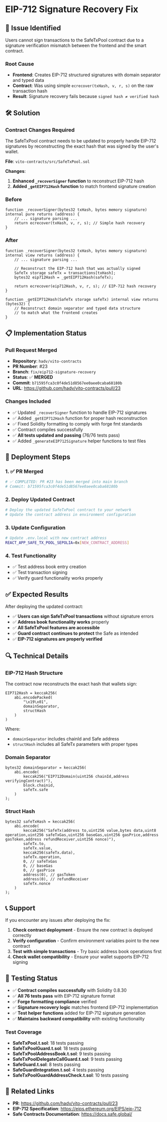 # EIP-712 Signature Recovery Fix

## 🐛 **Issue Identified**

Users cannot sign transactions to the SafeTxPool contract due to a signature verification mismatch between the frontend and the smart contract.

### **Root Cause**

- **Frontend**: Creates EIP-712 structured signatures with domain separator and typed data
- **Contract**: Was using simple `ecrecover(txHash, v, r, s)` on the raw transaction hash  
- **Result**: Signature recovery fails because `signed hash ≠ verified hash`

## 🛠️ **Solution**

### **Contract Changes Required**

The SafeTxPool contract needs to be updated to properly handle EIP-712 signatures by reconstructing the exact hash that was signed by the user's wallet.

**File**: `vito-contracts/src/SafeTxPool.sol`

**Changes**:
1. **Enhanced `_recoverSigner` function** to reconstruct EIP-712 hash
2. **Added `_getEIP712Hash` function** to match frontend signature creation

### **Before**
```solidity
function _recoverSigner(bytes32 txHash, bytes memory signature) internal pure returns (address) {
    // ... signature parsing ...
    return ecrecover(txHash, v, r, s); // Simple hash recovery
}
```

### **After**
```solidity
function _recoverSigner(bytes32 txHash, bytes memory signature) internal view returns (address) {
    // ... signature parsing ...
    
    // Reconstruct the EIP-712 hash that was actually signed
    SafeTx storage safeTx = transactions[txHash];
    bytes32 eip712Hash = _getEIP712Hash(safeTx);
    
    return ecrecover(eip712Hash, v, r, s); // EIP-712 hash recovery
}

function _getEIP712Hash(SafeTx storage safeTx) internal view returns (bytes32) {
    // Reconstruct domain separator and typed data structure
    // to match what the frontend creates
}
```

## 📋 **Implementation Status**

### **Pull Request Merged**
- **Repository**: `hadv/vito-contracts`
- **PR Number**: #23
- **Branch**: `fix/eip712-signature-recovery`
- **Status**: ✅ **MERGED**
- **Commit**: `b71595fca3c0f4de51d8567ee0aee0caba68180b`
- **URL**: https://github.com/hadv/vito-contracts/pull/23

### **Changes Included**
- ✅ Updated `_recoverSigner` function to handle EIP-712 signatures
- ✅ Added `_getEIP712Hash` function for proper hash reconstruction
- ✅ Fixed Solidity formatting to comply with forge fmt standards
- ✅ Contract compiles successfully
- ✅ **All tests updated and passing** (76/76 tests pass)
- ✅ Added `_generateEIP712Signature` helper functions to test files

## 🚀 **Deployment Steps**

### **1. ✅ PR Merged**
```bash
# ✅ COMPLETED: PR #23 has been merged into main branch
# Commit: b71595fca3c0f4de51d8567ee0aee0caba68180b
```

### **2. Deploy Updated Contract**
```bash
# Deploy the updated SafeTxPool contract to your network
# Update the contract address in environment configuration
```

### **3. Update Configuration**
```bash
# Update .env.local with new contract address
REACT_APP_SAFE_TX_POOL_SEPOLIA=0x[NEW_CONTRACT_ADDRESS]
```

### **4. Test Functionality**
- ✅ Test address book entry creation
- ✅ Test transaction signing
- ✅ Verify guard functionality works properly

## ✅ **Expected Results**

After deploying the updated contract:

- ✅ **Users can sign SafeTxPool transactions** without signature errors
- ✅ **Address book functionality works** properly
- ✅ **All SafeTxPool features are accessible** 
- ✅ **Guard contract continues to protect** the Safe as intended
- ✅ **EIP-712 signatures are properly verified**

## 🔍 **Technical Details**

### **EIP-712 Hash Structure**
The contract now reconstructs the exact hash that wallets sign:

```
EIP712Hash = keccak256(
    abi.encodePacked(
        "\x19\x01",
        domainSeparator,
        structHash
    )
)
```

Where:
- `domainSeparator` includes chainId and Safe address
- `structHash` includes all SafeTx parameters with proper types

### **Domain Separator**
```solidity
bytes32 domainSeparator = keccak256(
    abi.encode(
        keccak256("EIP712Domain(uint256 chainId,address verifyingContract)"),
        block.chainid,
        safeTx.safe
    )
);
```

### **Struct Hash**
```solidity
bytes32 safeTxHash = keccak256(
    abi.encode(
        keccak256("SafeTx(address to,uint256 value,bytes data,uint8 operation,uint256 safeTxGas,uint256 baseGas,uint256 gasPrice,address gasToken,address refundReceiver,uint256 nonce)"),
        safeTx.to,
        safeTx.value,
        keccak256(safeTx.data),
        safeTx.operation,
        0, // safeTxGas
        0, // baseGas  
        0, // gasPrice
        address(0), // gasToken
        address(0), // refundReceiver
        safeTx.nonce
    )
);
```

## 📞 **Support**

If you encounter any issues after deploying the fix:

1. **Check contract deployment** - Ensure the new contract is deployed correctly
2. **Verify configuration** - Confirm environment variables point to the new contract
3. **Test with simple transactions** - Try basic address book operations first
4. **Check wallet compatibility** - Ensure your wallet supports EIP-712 signing

## 🧪 **Testing Status**

- ✅ **Contract compiles successfully** with Solidity 0.8.30
- ✅ **All 76 tests pass** with EIP-712 signature format
- ✅ **Forge formatting compliance** verified
- ✅ **Signature recovery logic** matches frontend EIP-712 implementation
- ✅ **Test helper functions** added for EIP-712 signature generation
- ✅ **Maintains backward compatibility** with existing functionality

### **Test Coverage**
- **SafeTxPool.t.sol**: 18 tests passing
- **SafeTxPoolGuard.t.sol**: 18 tests passing
- **SafeTxPoolAddressBook.t.sol**: 9 tests passing
- **SafeTxPoolDelegateCallGuard.t.sol**: 9 tests passing
- **SafeGuard.t.sol**: 8 tests passing
- **SafeGuardIntegration.t.sol**: 4 tests passing
- **SafeTxPoolGuardAddressCheck.t.sol**: 10 tests passing

## 🔗 **Related Links**

- **PR**: https://github.com/hadv/vito-contracts/pull/23
- **EIP-712 Specification**: https://eips.ethereum.org/EIPS/eip-712
- **Safe Contracts Documentation**: https://docs.safe.global/
